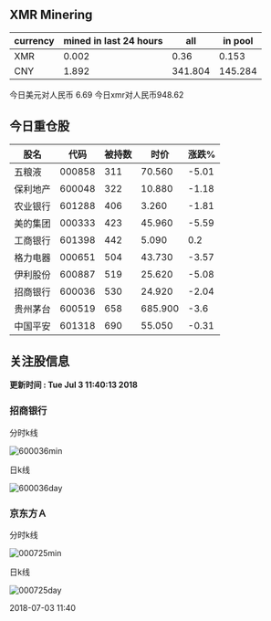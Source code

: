 ## XMR Minering

|currency|mined in last 24 hours|all|in pool|
|---|---|---|---|
|XMR|0.002|0.36|0.153|
|CNY|1.892|341.804|145.284|

今日美元对人民币 6.69	今日xmr对人民币948.62


## 今日重仓股 

|股名|代码|被持数|时价|涨跌%|
|---|---|---|---|---|
|五粮液|000858|311|70.560|-5.01|
|保利地产|600048|322|10.880|-1.18|
|农业银行|601288|406|3.260|-1.81|
|美的集团|000333|423|45.960|-5.59|
|工商银行|601398|442|5.090|0.2|
|格力电器|000651|504|43.730|-3.57|
|伊利股份|600887|519|25.620|-5.08|
|招商银行|600036|530|24.920|-2.04|
|贵州茅台|600519|658|685.900|-3.6|
|中国平安|601318|690|55.050|-0.31|

## 关注股信息
**更新时间 : Tue Jul  3 11:40:13 2018**
### 招商银行 
分时k线

![600036min](http://image.sinajs.cn/newchart/min/n/sh600036.gif)

日k线

![600036day](http://image.sinajs.cn/newchart/daily/n/sh600036.gif)

### 京东方Ａ 
分时k线

![000725min](http://image.sinajs.cn/newchart/min/n/sz000725.gif)

日k线

![000725day](http://image.sinajs.cn/newchart/daily/n/sz000725.gif)

2018-07-03 11:40